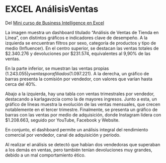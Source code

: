 # EXCEL AnálisisVentas

Del [Mini curso de Business Intelligence en Excel](https://www.youtube.com/watch?v=TgcGa0cnIpg)

La imagen muestra un dashboard titulado “Análisis de Ventas de Tienda en Línea”, con distintos gráficos e indicadores clave de desempeño. A la izquierda se encuentran filtros por sexo, categoría de productos y tipo de medio (Influencer). En el centro superior, se destacan las ventas totales de $2.340.276 y devoluciones por $231.574, equivalentes al 9,90% de las ventas.

En la parte inferior, se muestran las ventas propias ($1.243.055) y ventas por afiliados ($1.097.221). A la derecha, un gráfico de barras presenta la comisión por vendedor, con valores que varían hasta cerca del 40%.

Abajo a la izquierda, hay una tabla con ventas trimestrales por vendedor, destacando a karlagavzcia como la de mayores ingresos. Junto a esta, un gráfico de líneas muestra la evolución de las ventas mensuales, que crecen notablemente en el tercer trimestre. Finalmente, se presenta un gráfico de barras con las ventas por medio de adquisición, donde Instagram lidera con $1.208.663, seguido por YouTube, Facebook y Website.

En conjunto, el dashboard permite un análisis integral del rendimiento comercial por vendedor, canal de adquisición y período.

Al realizar el análisis se detectó que habían dos vendedoras que superaban a los demás en ventas, pero también tenían devoluciones muy grandes, debido a un mal comportamiento ético.
